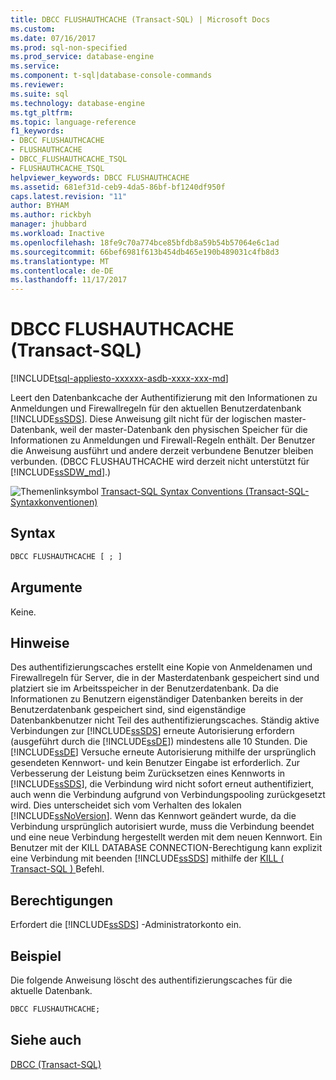 ```yaml
---
title: DBCC FLUSHAUTHCACHE (Transact-SQL) | Microsoft Docs
ms.custom: 
ms.date: 07/16/2017
ms.prod: sql-non-specified
ms.prod_service: database-engine
ms.service: 
ms.component: t-sql|database-console-commands
ms.reviewer: 
ms.suite: sql
ms.technology: database-engine
ms.tgt_pltfrm: 
ms.topic: language-reference
f1_keywords:
- DBCC FLUSHAUTHCACHE
- FLUSHAUTHCACHE
- DBCC_FLUSHAUTHCACHE_TSQL
- FLUSHAUTHCACHE_TSQL
helpviewer_keywords: DBCC FLUSHAUTHCACHE
ms.assetid: 681ef31d-ceb9-4da5-86bf-bf1240df950f
caps.latest.revision: "11"
author: BYHAM
ms.author: rickbyh
manager: jhubbard
ms.workload: Inactive
ms.openlocfilehash: 18fe9c70a774bce85bfdb8a59b54b57064e6c1ad
ms.sourcegitcommit: 66bef6981f613b454db465e190b489031c4fb8d3
ms.translationtype: MT
ms.contentlocale: de-DE
ms.lasthandoff: 11/17/2017
---
```

# <a name="dbcc-flushauthcache-transact-sql"></a>DBCC FLUSHAUTHCACHE (Transact-SQL)
[!INCLUDE[tsql-appliesto-xxxxxx-asdb-xxxx-xxx-md](../../includes/tsql-appliesto-xxxxxx-asdb-xxxx-xxx-md.md)]

Leert den Datenbankcache der Authentifizierung mit den Informationen zu Anmeldungen und Firewallregeln für den aktuellen Benutzerdatenbank [!INCLUDE[ssSDS](../../includes/sssds-md.md)]. Diese Anweisung gilt nicht für der logischen master-Datenbank, weil der master-Datenbank den physischen Speicher für die Informationen zu Anmeldungen und Firewall-Regeln enthält. Der Benutzer die Anweisung ausführt und andere derzeit verbundene Benutzer bleiben verbunden. (DBCC FLUSHAUTHCACHE wird derzeit nicht unterstützt für [!INCLUDE[ssSDW_md](../../includes/sssdw-md.md)].)
 
![Themenlinksymbol](../../database-engine/configure-windows/media/topic-link.gif "Topic link icon") [Transact-SQL Syntax Conventions (Transact-SQL-Syntaxkonventionen)](../../t-sql/language-elements/transact-sql-syntax-conventions-transact-sql.md)
  
## <a name="syntax"></a>Syntax  
  
```sql
DBCC FLUSHAUTHCACHE [ ; ]  
```  
  
## <a name="arguments"></a>Argumente  
Keine.
  
## <a name="remarks"></a>Hinweise  
Des authentifizierungscaches erstellt eine Kopie von Anmeldenamen und Firewallregeln für Server, die in der Masterdatenbank gespeichert sind und platziert sie im Arbeitsspeicher in der Benutzerdatenbank.  Da die Informationen zu Benutzern eigenständiger Datenbanken bereits in der Benutzerdatenbank gespeichert sind, sind eigenständige Datenbankbenutzer nicht Teil des authentifizierungscaches.
Ständig aktive Verbindungen zur [!INCLUDE[ssSDS](../../includes/sssds-md.md)] erneute Autorisierung erfordern (ausgeführt durch die [!INCLUDE[ssDE](../../includes/ssde-md.md)]) mindestens alle 10 Stunden. Die [!INCLUDE[ssDE](../../includes/ssde-md.md)] Versuche erneute Autorisierung mithilfe der ursprünglich gesendeten Kennwort- und kein Benutzer Eingabe ist erforderlich. Zur Verbesserung der Leistung beim Zurücksetzen eines Kennworts in [!INCLUDE[ssSDS](../../includes/sssds-md.md)], die Verbindung wird nicht sofort erneut authentifiziert, auch wenn die Verbindung aufgrund von Verbindungspooling zurückgesetzt wird. Dies unterscheidet sich vom Verhalten des lokalen [!INCLUDE[ssNoVersion](../../includes/ssnoversion-md.md)]. Wenn das Kennwort geändert wurde, da die Verbindung ursprünglich autorisiert wurde, muss die Verbindung beendet und eine neue Verbindung hergestellt werden mit dem neuen Kennwort. Ein Benutzer mit der KILL DATABASE CONNECTION-Berechtigung kann explizit eine Verbindung mit beenden [!INCLUDE[ssSDS](../../includes/sssds-md.md)] mithilfe der [KILL &#40; Transact-SQL &#41; ](../../t-sql/language-elements/kill-transact-sql.md) Befehl.
  
## <a name="permissions"></a>Berechtigungen  
Erfordert die [!INCLUDE[ssSDS](../../includes/sssds-md.md)] -Administratorkonto ein.
  
## <a name="example"></a>Beispiel  
Die folgende Anweisung löscht des authentifizierungscaches für die aktuelle Datenbank.
  
```sql
DBCC FLUSHAUTHCACHE;  
```  
  
## <a name="see-also"></a>Siehe auch  
[DBCC &#40;Transact-SQL&#41;](../../t-sql/database-console-commands/dbcc-transact-sql.md)
  
  
